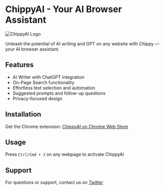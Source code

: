 # ChippyAI - Your AI Browser Assistant

![ChippyAI Logo](https://ibb.co/P3096NC) 

Unleash the potential of AI writing and GPT on any website with Chippy — your AI browser assistant.

## Features
- AI Writer with ChatGPT integration
- On-Page Search functionality
- Effortless text selection and automation
- Suggested prompts and follow-up questions
- Privacy-focused design

## Installation
Get the Chrome extension: [ChippyAI on Chrome Web Store](https://chromewebstore.google.com/detail/chippy-ai-writer-with-gpt/fbcdphjbmledkhefgamfaleobmegjojl)

## Usage
Press `Ctrl/Cmd + J` on any webpage to activate ChippyAI

## Support
For questions or support, contact us on [Twitter](https://x.com/ChippyAI_)

